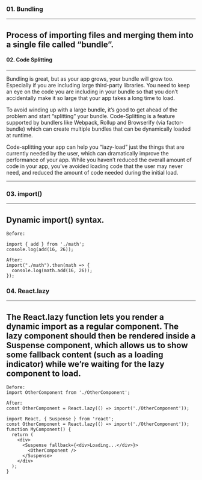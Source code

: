 ### 01. Bundling 
----
Process of importing files and merging them into a single file called “bundle”. 
----

#### 02. Code Splitting
----
Bundling is great, but as your app grows, your bundle will grow too. Especially if you are including large third-party libraries. You need to keep an eye on the code you are including in your bundle so that you don’t accidentally make it so large that your app takes a long time to load.

To avoid winding up with a large bundle, it’s good to get ahead of the problem and start “splitting” your bundle. Code-Splitting is a feature supported by bundlers like Webpack, Rollup and Browserify (via factor-bundle) which can create multiple bundles that can be dynamically loaded at runtime.

Code-splitting your app can help you “lazy-load” just the things that are currently needed by the user, which can dramatically improve the performance of your app. While you haven’t reduced the overall amount of code in your app, you’ve avoided loading code that the user may never need, and reduced the amount of code needed during the initial load.

----


### 03. import()
---
Dynamic import() syntax.
---
```
Before:

import { add } from './math';
console.log(add(16, 26));

After:
import("./math").then(math => {
  console.log(math.add(16, 26));
});
```

### 04. React.lazy
---
The React.lazy function lets you render a dynamic import as a regular component.
The lazy component should then be rendered inside a Suspense component, which allows us to show some fallback content (such as a loading indicator) while we’re waiting for the lazy component to load.
---
```
Before:
import OtherComponent from './OtherComponent';

After:
const OtherComponent = React.lazy(() => import('./OtherComponent'));

import React, { Suspense } from 'react';
const OtherComponent = React.lazy(() => import('./OtherComponent'));
function MyComponent() {
  return (
    <div>
      <Suspense fallback={<div>Loading...</div>}>
        <OtherComponent />
      </Suspense>
    </div>
  );
}
```